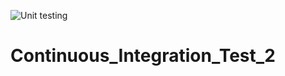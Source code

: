 ![Unit testing](https://github.com/Tillsa/Continuous_Integration_Test_2/actions/workflows/unit_tests.yml/badge.svg)
# Continuous_Integration_Test_2
